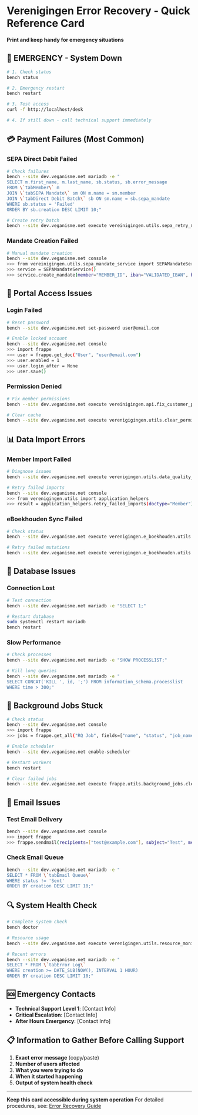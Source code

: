 # Verenigingen Error Recovery - Quick Reference Card

**Print and keep handy for emergency situations**

## 🚨 EMERGENCY - System Down

```bash
# 1. Check status
bench status

# 2. Emergency restart
bench restart

# 3. Test access
curl -f http://localhost/desk

# 4. If still down - call technical support immediately
```

## 💳 Payment Failures (Most Common)

### SEPA Direct Debit Failed
```bash
# Check failures
bench --site dev.veganisme.net mariadb -e "
SELECT m.first_name, m.last_name, sb.status, sb.error_message
FROM \`tabMember\` m
JOIN \`tabSEPA Mandate\` sm ON m.name = sm.member
JOIN \`tabDirect Debit Batch\` sb ON sm.name = sb.sepa_mandate
WHERE sb.status = 'Failed'
ORDER BY sb.creation DESC LIMIT 10;"

# Create retry batch
bench --site dev.veganisme.net execute vereinigingen.utils.sepa_retry_manager.create_retry_batch --args "['BATCH_ID']"
```

### Mandate Creation Failed
```bash
# Manual mandate creation
bench --site dev.veganisme.net console
>>> from vereinigingen.utils.sepa_mandate_service import SEPAMandateService
>>> service = SEPAMandateService()
>>> service.create_mandate(member="MEMBER_ID", iban="VALIDATED_IBAN", bic="BIC_CODE")
```

## 🔐 Portal Access Issues

### Login Failed
```bash
# Reset password
bench --site dev.veganisme.net set-password user@email.com

# Enable locked account
bench --site dev.veganisme.net console
>>> import frappe
>>> user = frappe.get_doc("User", "user@email.com")
>>> user.enabled = 1
>>> user.login_after = None
>>> user.save()
```

### Permission Denied
```bash
# Fix member permissions
bench --site dev.veganisme.net execute vereinigingen.api.fix_customer_permissions.fix_member_permissions --args "['user@email.com']"

# Clear cache
bench --site dev.veganisme.net execute verenigigingen.utils.clear_permission_cache.clear_cache --args "['user@email.com']"
```

## 📊 Data Import Errors

### Member Import Failed
```bash
# Diagnose issues
bench --site dev.veganisme.net execute verenigingen.utils.data_quality_utils.validate_member_import --args "['/path/to/file.csv']"

# Retry failed imports
bench --site dev.veganisme.net console
>>> from verenigingen.utils import application_helpers
>>> result = application_helpers.retry_failed_imports(doctype="Member")
```

### eBoekhouden Sync Failed
```bash
# Check status
bench --site dev.veganisme.net execute verenigingen.e_boekhouden.utils.eboekhouden_api.check_import_status

# Retry failed mutations
bench --site dev.veganisme.net execute verenigingen.e_boekhouden.utils.migration_api.retry_failed_mutations --args "['MUTATION_ID']"
```

## 💾 Database Issues

### Connection Lost
```bash
# Test connection
bench --site dev.veganisme.net mariadb -e "SELECT 1;"

# Restart database
sudo systemctl restart mariadb
bench restart
```

### Slow Performance
```bash
# Check processes
bench --site dev.veganisme.net mariadb -e "SHOW PROCESSLIST;"

# Kill long queries
bench --site dev.veganisme.net mariadb -e "
SELECT CONCAT('KILL ', id, ';') FROM information_schema.processlist
WHERE time > 300;"
```

## 🔄 Background Jobs Stuck

```bash
# Check status
bench --site dev.veganisme.net console
>>> import frappe
>>> jobs = frappe.get_all("RQ Job", fields=["name", "status", "job_name"], limit=10, order_by="creation desc")

# Enable scheduler
bench --site dev.veganisme.net enable-scheduler

# Restart workers
bench restart

# Clear failed jobs
bench --site dev.veganisme.net execute frappe.utils.background_jobs.clear_failed_jobs
```

## 📧 Email Issues

### Test Email Delivery
```bash
bench --site dev.veganisme.net console
>>> import frappe
>>> frappe.sendmail(recipients=["test@example.com"], subject="Test", message="Test email")
```

### Check Email Queue
```bash
bench --site dev.veganisme.net mariadb -e "
SELECT * FROM \`tabEmail Queue\`
WHERE status != 'Sent'
ORDER BY creation DESC LIMIT 10;"
```

## 🔍 System Health Check

```bash
# Complete system check
bench doctor

# Resource usage
bench --site dev.veganisme.net execute verenigingen.utils.resource_monitor.get_system_health

# Recent errors
bench --site dev.veganisme.net mariadb -e "
SELECT * FROM \`tabError Log\`
WHERE creation >= DATE_SUB(NOW(), INTERVAL 1 HOUR)
ORDER BY creation DESC LIMIT 10;"
```

## 🆘 Emergency Contacts

- **Technical Support Level 1**: [Contact Info]
- **Critical Escalation**: [Contact Info]
- **After Hours Emergency**: [Contact Info]

## 📋 Information to Gather Before Calling Support

1. **Exact error message** (copy/paste)
2. **Number of users affected**
3. **What you were trying to do**
4. **When it started happening**
5. **Output of system health check**

---

**Keep this card accessible during system operation**
For detailed procedures, see: [Error Recovery Guide](ERROR_RECOVERY_GUIDE.md)
